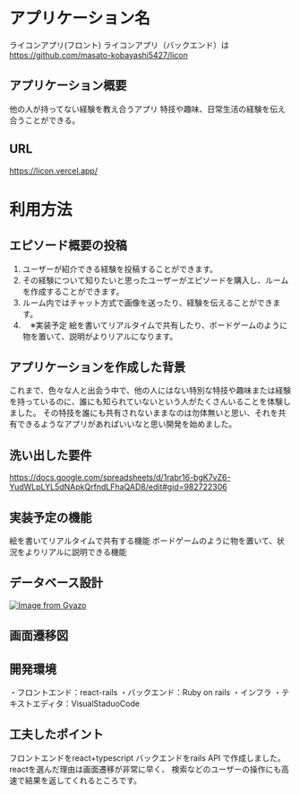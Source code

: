 # アプリケーション名
ライコンアプリ(フロント)
ライコンアプリ（バックエンド）は
https://github.com/masato-kobayashi5427/licon

## アプリケーション概要
他の人が持ってない経験を教え合うアプリ
特技や趣味、日常生活の経験を伝え合うことができる。

## URL
https://licon.vercel.app/

# 利用方法
## エピソード概要の投稿
1. ユーザーが紹介できる経験を投稿することができます。
2. その経験について知りたいと思ったユーザーがエピソードを購入し、ルームを作成することができます。
3. ルーム内ではチャット方式で画像を送ったり、経験を伝えることができます。
4. 　※実装予定  絵を書いてリアルタイムで共有したり、ボードゲームのように物を置いて、説明がよりリアルになります。

## アプリケーションを作成した背景
これまで、色々な人と出会う中で、他の人にはない特別な特技や趣味または経験を持っているのに、誰にも知られていないという人がたくさんいることを体験しました。
その特技を誰にも共有されないままなのは勿体無いと思い、それを共有できるようなアプリがあればいいなと思い開発を始めました。

## 洗い出した要件
https://docs.google.com/spreadsheets/d/1rabr16-bgK7vZ6-YudWLpLYL5dNApkQrfndLFhaQAD8/edit#gid=982722306

## 実装予定の機能
絵を書いてリアルタイムで共有する機能
ボードゲームのように物を置いて、状況をよりリアルに説明できる機能

## データベース設計
[![Image from Gyazo](https://i.gyazo.com/16c07d8a82f570ca716e5dec9615c490.png)](https://gyazo.com/16c07d8a82f570ca716e5dec9615c490)

## 画面遷移図


## 開発環境
・フロントエンド：react-rails
・バックエンド：Ruby on rails
・インフラ
・テキストエディタ：VisualStaduoCode

## 工夫したポイント
フロントエンドをreact+typescript
バックエンドをrails API
で作成しました。
reactを選んだ理由は画面遷移が非常に早く、
検索などのユーザーの操作にも高速で結果を返してくれるところです。
